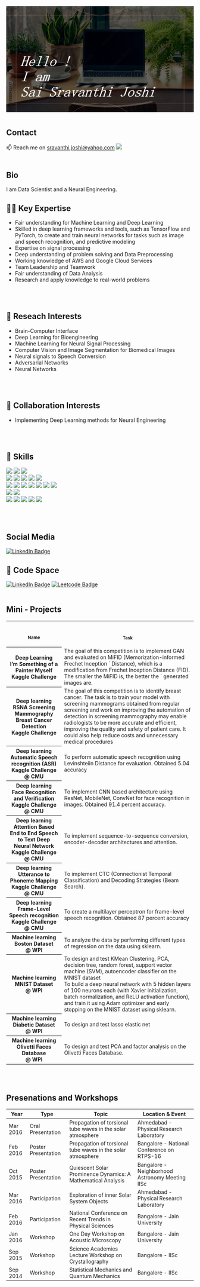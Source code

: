 <img src="Slide1.jpg" alt="Introduction Banner.." style="text-align: center; margin-bottom: 10px;" />

## Contact
📫 Reach me on sravanthi.joshi@yahoo.com 
![](https://komarev.com/ghpvc/?username=SaiSJoshi)
<br>
<br>

## Bio
I am Data Scientist and a Neural Engineering.
<br>
## 🕵️‍♀️ Key Expertise
- Fair understanding for Machine Learning  and Deep Learning  
- Skilled in deep learning frameworks and tools, such as TensorFlow and PyTorch, to create and train neural networks for tasks such as image and speech recognition, and predictive modeling
- Expertise on signal processing
- Deep understanding of problem solving and Data Preprocessing
- Working knowledge of AWS and Google Cloud Services
- Team Leadership and Teamwork
- Fair understanding of Data Analysis
- Research and apply knowledge to real-world problems
<br>
<br>

## 🎯 Reseach Interests 
- Brain-Computer Interface
- Deep Learning for Bioengineering
- Machine Learning for Neural Signal Processing
- Computer Vision and Image Segmentation for Biomedical Images 
- Neural signals to Speech Conversion
- Adversarial Networks
- Neural Networks
<br>
<br>

## 🌱 Collaboration Interests 
- Implementing Deep Learning methods for Neural Engineering
<br>
<br>

## 💼 Skills

![](https://img.shields.io/badge/OS-Linux-informational?style=flat&logo=linux&logoColor=white&color=1CA2F1)
![](https://img.shields.io/badge/OS-Mac-informational?style=flat&logo=linux&logoColor=white&color=1CA2F1)
![](https://img.shields.io/badge/OS-Windows-informational?style=flat&logo=linux&logoColor=white&color=1CA2F1)
<br>
![](https://img.shields.io/badge/Code-Python-informational?style=flat&logo=python&logoColor=white&color=4AB197)
![](https://img.shields.io/badge/Code-MATLAB-informational?style=flat&logo=ionic&logoColor=white&color=4AB197)
![](https://img.shields.io/badge/Code-SQL-informational?style=flat&logo=ionic&logoColor=white&color=4AB197)
![](https://img.shields.io/badge/Code-Mathematica-informational?style=flat&logo=ionic&logoColor=white&color=4AB197)
![](https://img.shields.io/badge/Code-RStudio-informational?style=flat&logo=ionic&logoColor=white&color=4AB197)
<br>
![](https://img.shields.io/badge/Tools-Scikit%20Learn-yellow)
![](https://img.shields.io/badge/Tools-Tensorflow-yellow)
![](https://img.shields.io/badge/Tools-Pytorch-yellow)
![](https://img.shields.io/badge/Tools-Numpy-yellow)
![](https://img.shields.io/badge/Tools-OpenCV-yellow)
![](https://img.shields.io/badge/Tools-Deep%20Learning%20Tool%20Kit-yellow)
![](https://img.shields.io/badge/Tools-Signal%20Processing%20Tool%20Kit-yellow)
<br>
![](https://img.shields.io/badge/Editor-VS_Code-informational?style=flat&logo=visual-studio-code&logoColor=white&color=9cf)
![](https://img.shields.io/badge/Shell-Bash-informational?style=flat&logo=gnu-bash&logoColor=white&color=9cf)
<br>
![](https://img.shields.io/badge/Other-SimpleITK-9cf)
![](https://img.shields.io/badge/Other-Paraview-9cf)
![](https://img.shields.io/badge/Other-LaTex-9cf)
![](https://img.shields.io/badge/Other-Beamer-9cf)
![](https://img.shields.io/badge/Other-MikTex-9cf)

<br>
<br>

## Social Media
[![LinkedIn Badge](https://img.shields.io/badge/LinkedIn-Profile-informational?style=flat&logo=linkedin&logoColor=white&color=1CA2F1)](https://www.linkedin.com/in/sai-sravanthi-joshi/)
## :book: Code Space
[![LinkedIn Badge](https://img.shields.io/badge/Kaggle-Profile-informational?style=flat&logo=codepen&logoColor=white&color=1CA2F1)](https://www.kaggle.com/saisravanthijoshi/)
[![Leetcode Badge](https://img.shields.io/badge/Leetcode-Profile-informational?style=flat&logo=codepen&logoColor=white&color=1CA2F1)](https://leetcode.com/SaiSJoshi)
<br>
<br>

## Mini - Projects

<table>
<tr>
	<th >
		<img width="441" height="1">
	<p> 
		<small>
		Name
		</small>
	</p>
	</th>
	<th >
		<img width="441" height="1">
	<p> 
		<small>
		Task
	</small>
	</p>
	</th>
</tr>
<tr>
<th>
	Deep Learning
	<br>
	I’m Something of a Painter Myself
	<br>
	Kaggle Challenge
</th>

<td> The goal of this competition is to implement GAN and evaluated on MiFID (Memorization-informed Frechet Inception ´
Distance), which is a modification from Frechet Inception Distance (FID). The smaller the MiFID is, the better the ´
generated images are.

</td>
</tr>
	
<tr>
<th>
	Deep learning
	<br>
	RSNA Screening Mammography Breast Cancer Detection
	<br>
	Kaggle Challenge
	
</th>

<td> The goal of this competition is to identify breast cancer. The task is to train your model with screening mammograms
obtained from regular screening and work on improving the automation of detection in screening mammography may
enable radiologists to be more accurate and efficient, improving the quality and safety of patient care. It could also help
reduce costs and unnecessary medical procedures
</tr>
	
<tr>
<th>
	Deep learning 
	<br>
	Automatic Speech recognition (ASR)
	<br>
	Kaggle Challenge @ CMU
</th>

<td> To perform automatic speech recognition using Levinshteiin Distance for evaluation. Obtained 5.04 accuracy
</td>
</tr>
	
	
<tr>
<th >
	Deep learning 
	<br>
	Face Recognition and Verification
	<br>
	Kaggle Challenge @ CMU
</th>

<td>   To implement CNN based architecture using ResNet, MobileNet, ConvNet for face recognition in images. Obtained 91.4
percent accuracy.
 
</tr>
	
<tr>
<th>
	Deep learning
	<br>
	Attention Based End to End Speech to Text Deep Neural Network
	<br>
	Kaggle Challenge @ CMU
	
</th>

<td> To implement sequence-to-sequence conversion, encoder-decoder architectures and attention.
</tr>
	
<tr>
<th>
	Deep learning
	<br>
	Utterance to Phoneme Mapping
	<br>
	Kaggle Challenge @ CMU
	
</th>

<td> To implement CTC (Connectionist Temporal Classification) and Decoding Strategies (Beam Search).
</tr>

<tr>
<th>
	Deep learning
	<br>
	Frame-Level Speech recognition
	<br>
	Kaggle Challenge @ CMU
	
</th>

<td> To create a multilayer perceptron for frame-level speech recognition. Obtained 87 percent accuracy
</tr>


<tr>
<th>
	Machine learning
	<br>
	Boston Dataset
	<br>
	@ WPI
	
</th>

<td> To analyze the data by performing different types of regression on the data using sklearn.
</tr>


<tr>
<th>
	Machine learning
	<br>
	MNIST Dataset
	<br>
	@ WPI
	
</th>

<td> To design and test KMean Clustering, PCA, decision tree, random forest,
support vector machine (SVM), autoencoder classifier on the MNIST dataset
<br>
To build a deep neural network with 5 hidden layers of 100 neurons each (with Xavier initialization, batch normalization,
and ReLU activation function), and train it using Adam optimizer and early stopping on the MNIST dataset using sklearn.
</tr>


<tr>
<th>
	Machine learning
	<br>
	Diabetic Dataset
	<br>
	@ WPI
	
</th>

<td> To design and test lasso elastic net
</tr>

<tr>
<th>
	Machine learning
	<br>
	Olivetti Faces Database
	<br>
	@ WPI
	
</th>

<td> To design and test PCA and factor analysis on the Olivetti Faces Database.
</tr>

</table>

<br>
<br>


## Presenations and Workshops


| Year     | Type                | Topic                                                        | Location & Event                                | 
| -----    | ------------------- |--------------------------------------------------------------| ----------------------------------------------- |  
| Mar 2016 | Oral Presentation   | Propagation of torsional tube waves in the solar atmosphere  | Ahmedabad - Physical Research Laboratory        | 
| Feb 2016 | Poster Presentation | Propagation of torsional tube waves in the solar atmosphere  | Bangalore - National Conference on RTPS-16      |
| Oct 2015 | Poster Presentation | Quiescent Solar Prominence Dynamics: A Mathematical Analysis | Bangalore - Neighborhood Astronomy Meeting IISc |
| Mar 2016 | Participation       | Exploration of inner Solar System Objects                    | Ahmedabad - Physical Research Laboratory        |
| Feb 2016 | Participation       | National Conference on Recent Trends in Physical Sciences    | Bangalore - Jain University                     |
| Jan 2016 | Workshop            | One Day Workshop on Acoustic Microscopy                      | Bangalore - Jain University                     |
| Sep 2015 | Workshop            | Science Academies Lecture Workshop on Crystallography        | Bangalore - IISc                                | 
| Sep 2014 | Workshop            | Statistical Mechanics and Quantum Mechanics                  | Bangalore - IISc                                |

<br>
<br>



